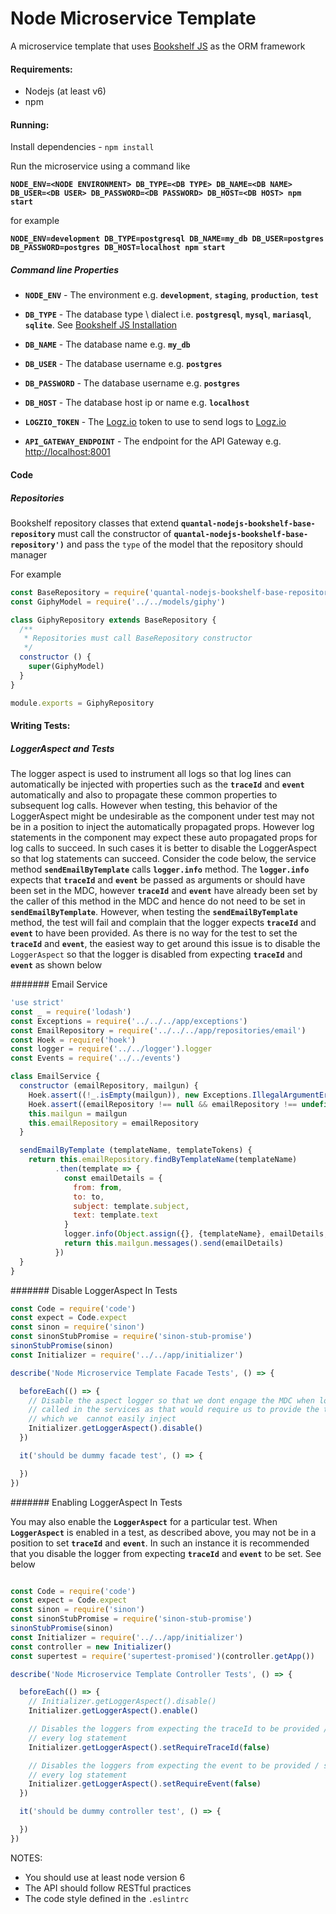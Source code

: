 # Node Microservice Template

A microservice template that uses [Bookshelf JS](http://bookshelfjs.org/ "BookShelfJS Homepage")
as the ORM framework 

#### Requirements:
- Nodejs (at least v6)
- npm

#### Running:
Install dependencies - `npm install`

Run the microservice using a command like

**`NODE_ENV=<NODE ENVIRONMENT> DB_TYPE=<DB TYPE> DB_NAME=<DB NAME> DB_USER=<DB USER> DB_PASSWORD=<DB PASSWORD> DB_HOST=<DB HOST> npm start`**

for example 

**`NODE_ENV=development DB_TYPE=postgresql DB_NAME=my_db DB_USER=postgres DB_PASSWORD=postgres DB_HOST=localhost npm start`**

##### Command line Properties
 - **`NODE_ENV`** - The environment e.g. **`development`**,  **`staging`**,  **`production`**,  **`test`**

 - **`DB_TYPE`** - The database type \ dialect i.e.  **`postgresql`**,  **`mysql`**,  **`mariasql`**,  **`sqlite`**.
     See [Bookshelf JS Installation](http://bookshelfjs.org/#installation "BookShelfJS Installation")
 
 - **`DB_NAME`** - The database name  e.g. **`my_db`**
 
 - **`DB_USER`** - The database username  e.g. **`postgres`**
 
 - **`DB_PASSWORD`** - The database username  e.g. **`postgres`**
 
 - **`DB_HOST`** - The database host ip or name  e.g. **`localhost`**
 
 - **`LOGZIO_TOKEN`** - The [Logz.io](http://logz.io) token to use to send logs to [Logz.io](http://logz.io)
 
 - **`API_GATEWAY_ENDPOINT`** - The endpoint for the API Gateway e.g. [http://localhost:8001](http://localhost:8001)

#### Code

##### Repositories
Bookshelf repository classes that extend **`quantal-nodejs-bookshelf-base-repository`** must call the 
constructor of **`quantal-nodejs-bookshelf-base-repository')`** and pass the
`type` of the model that the repository should manager

For example

```javascript
const BaseRepository = require('quantal-nodejs-bookshelf-base-repository')
const GiphyModel = require('../../models/giphy')

class GiphyRepository extends BaseRepository {
  /**
   * Repositories must call BaseRepository constructor
   */
  constructor () {
    super(GiphyModel)
  }
}

module.exports = GiphyRepository
```


#### Writing Tests:
##### LoggerAspect and Tests
The logger aspect is used to instrument all logs so that log lines can automatically be injected with
properties such as the **`traceId`** and **`event`**  automatically and also to propagate these common 
properties to subsequent log calls. However when testing, this behavior of the LoggerAspect might be undesirable as the 
component under test may not be in a position to inject the automatically propagated props. However
log statements in the component may expect these auto propagated props for log calls to succeed. In
such cases it is better to disable the LoggerAspect so that log statements can succeed. Consider the
code below, the  service method **`sendEmailByTemplate`** calls **`logger.info`** method. The **`logger.info`**
expects that **`traceId`** and **`event`** be passed as arguments or should have been set in the MDC, 
however **`traceId`** and **`event`** have already been set by the caller of this method in the MDC 
and hence do not need to be set in **`sendEmailByTemplate`**.
However, when testing the **`sendEmailByTemplate`**  method, the test will fail and complain
that the logger expects **`traceId`** and **`event`** to have been provided. As there is no way for the
test to set the **`traceId`** and **`event`**, the easiest way to get around this issue is to disable
the `LoggerAspect` so that the logger is disabled from expecting **`traceId`** and **`event`**
as shown below


####### Email Service
```javascript 1.8
'use strict'
const _ = require('lodash')
const Exceptions = require('../../../app/exceptions')
const EmailRepository = require('../../../app/repositories/email')
const Hoek = require('hoek')
const logger = require('../../logger').logger
const Events = require('../../events')

class EmailService {
  constructor (emailRepository, mailgun) {
    Hoek.assert((!_.isEmpty(mailgun)), new Exceptions.IllegalArgumentError('mailgun cannot be null  and must be an instance of Mailgun'))
    Hoek.assert((emailRepository !== null && emailRepository !== undefined && (emailRepository instanceof EmailRepository)), new Exceptions.IllegalArgumentError('emailRepository cannot be null  and must be an instance of EmailRepository'))
    this.mailgun = mailgun
    this.emailRepository = emailRepository
  }

  sendEmailByTemplate (templateName, templateTokens) {
    return this.emailRepository.findByTemplateName(templateName)
          .then(template => {
            const emailDetails = {
              from: from,
              to: to,
              subject: template.subject,
              text: template.text
            }
            logger.info(Object.assign({}, {templateName}, emailDetails, {subEvent: Events.EMAIL_TEMPLATE_RETRIEVE}), 'sending email to %s', to)
            return this.mailgun.messages().send(emailDetails)
          })
  }
}
```

####### Disable LoggerAspect In Tests
```javascript 1.8
const Code = require('code')
const expect = Code.expect
const sinon = require('sinon')
const sinonStubPromise = require('sinon-stub-promise')
sinonStubPromise(sinon)
const Initializer = require('../../app/initializer')

describe('Node Microservice Template Facade Tests', () => {

  beforeEach(() => {
    // Disable the aspect logger so that we dont engage the MDC when log methods are
    // called in the services as that would require us to provide the traceId and event
    // which we  cannot easily inject
    Initializer.getLoggerAspect().disable()
  })

  it('should be dummy facade test', () => {

  })
})
```

####### Enabling LoggerAspect In Tests

You may also enable the **`LoggerAspect`** for a particular test. When **`LoggerAspect`** is enabled in a test, 
as described above, you may not be in a position to set **`traceId`** and **`event`**.
In such an instance it is recommended that  you disable the logger from expecting **`traceId`** and **`event`**
to be set. See below 

```javascript 1.8

const Code = require('code')
const expect = Code.expect
const sinon = require('sinon')
const sinonStubPromise = require('sinon-stub-promise')
sinonStubPromise(sinon)
const Initializer = require('../../app/initializer')
const controller = new Initializer()
const supertest = require('supertest-promised')(controller.getApp())

describe('Node Microservice Template Controller Tests', () => {

  beforeEach(() => {
    // Initializer.getLoggerAspect().disable()
    Initializer.getLoggerAspect().enable()

    // Disables the loggers from expecting the traceId to be provided / set for
    // every log statement
    Initializer.getLoggerAspect().setRequireTraceId(false)

    // Disables the loggers from expecting the event to be provided / set for
    // every log statement
    Initializer.getLoggerAspect().setRequireEvent(false)
  })

  it('should be dummy controller test', () => {

  })
})

```

 NOTES:
 - You should use at least node version 6
 - The API should follow RESTful practices
 - The code style defined in the `.eslintrc`
